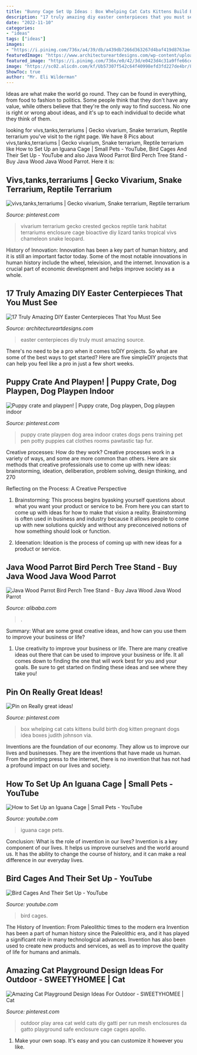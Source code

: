 ```yaml
---
title: "Bunny Cage Set Up Ideas : Box Whelping Cat Cats Kittens Build Birth Dog Kitten Pregnant Dogs Idea Boxes Judith Johnson Via"
description: "17 truly amazing diy easter centerpieces that you must see"
date: "2022-11-10"
categories:
- "ideas"
tags: ["ideas"]
images:
- "https://i.pinimg.com/736x/a4/39/db/a439db7266d363267d4baf419d8763ae--puppy-crates-puppy-crate-ideas.jpg"
featuredImage: "https://www.architectureartdesigns.com/wp-content/uploads/2016/03/10-47-630x630.jpg"
featured_image: "https://i.pinimg.com/736x/e0/42/3d/e0423d4c31a9ffe66ce3032672b2e2e0.jpg"
image: "https://sc02.alicdn.com/kf/Ub57307f542c64f40998efd3fd227de4br/874635718/Ub57307f542c64f40998efd3fd227de4br.jpg"
ShowToc: true
author: "Mr. Eli Wilderman"
---
```



Ideas are what make the world go round. They can be found in everything, from food to fashion to politics. Some people think that they don't have any value, while others believe that they're the only way to find success. No one is right or wrong about ideas, and it's up to each individual to decide what they think of them.

	

		
looking for vivs,tanks,terrariums | Gecko vivarium, Snake terrarium, Reptile terrarium you've visit to the right page. We have 8 Pics about vivs,tanks,terrariums | Gecko vivarium, Snake terrarium, Reptile terrarium like How to Set Up an Iguana Cage | Small Pets - YouTube, Bird Cages And Their Set Up - YouTube and also Java Wood Parrot Bird Perch Tree Stand - Buy Java Wood Java Wood Parrot. Here it is:
		
    
## Vivs,tanks,terrariums | Gecko Vivarium, Snake Terrarium, Reptile Terrarium

<img loading=lazy src="https://i.pinimg.com/736x/a6/4c/be/a64cbe04bfd5204df93edf4e6f579ab1--gecko-vivarium-gecko-terrarium.jpg" onerror="this.onerror=null;this.src='https://tse1.mm.bing.net/th?id=OIP.6HleZT-_KOg6RK7w1aKpsAHaKb&amp;pid=15.1';" alt="vivs,tanks,terrariums | Gecko vivarium, Snake terrarium, Reptile terrarium">

_Source: pinterest.com_

>vivarium terrarium gecko crested geckos reptile tank habitat terrariums enclosure cage bioactive diy lizard tanks tropical vivs chameleon snake leopard. 

	

History of Innovation:
Innovation has been a key part of human history, and it is still an important factor today. Some of the most notable innovations in human history include the wheel, television, and the internet. Innovation is a crucial part of economic development and helps improve society as a whole.

    
## 17 Truly Amazing DIY Easter Centerpieces That You Must See

<img loading=lazy src="https://www.architectureartdesigns.com/wp-content/uploads/2016/03/10-47-630x630.jpg" onerror="this.onerror=null;this.src='https://tse4.mm.bing.net/th?id=OIP.ufCCOdgtoaaUZE6aWyz3wAHaHa&amp;pid=15.1';" alt="17 Truly Amazing DIY Easter Centerpieces That You Must See">

_Source: architectureartdesigns.com_

>easter centerpieces diy truly must amazing source. 

	

There's no need to be a pro when it comes toDIY projects. So what are some of the best ways to get started? Here are five simpleDIY projects that can help you feel like a pro in just a few short weeks.

    
## Puppy Crate And Playpen! | Puppy Crate, Dog Playpen, Dog Playpen Indoor

<img loading=lazy src="https://i.pinimg.com/736x/a4/39/db/a439db7266d363267d4baf419d8763ae--puppy-crates-puppy-crate-ideas.jpg" onerror="this.onerror=null;this.src='https://tse1.mm.bing.net/th?id=OIP.Ms9IvMWMcCK9XTqkdmeTOgHaFj&amp;pid=15.1';" alt="Puppy crate and playpen! | Puppy crate, Dog playpen, Dog playpen indoor">

_Source: pinterest.com_

>puppy crate playpen dog area indoor crates dogs pens training pet pen potty puppies cat clothes rooms pawtastic tap fur. 

	

Creative processes: How do they work?
Creative processes work in a variety of ways, and some are more common than others. Here are six methods that creative professionals use to come up with new ideas: brainstorming, ideation, deliberation, problem solving, design thinking, and 270

Reflecting on the Process: A Creative Perspective

1. Brainstorming: This process begins byasking yourself questions about what you want your product or service to be. From here you can start to come up with ideas for how to make that vision a reality. Brainstorming is often used in business and industry because it allows people to come up with new solutions quickly and without any preconceived notions of how something should look or function.

2. Ideenation: Ideation is the process of coming up with new ideas for a product or service.

    
## Java Wood Parrot Bird Perch Tree Stand - Buy Java Wood Java Wood Parrot

<img loading=lazy src="https://sc02.alicdn.com/kf/Ub57307f542c64f40998efd3fd227de4br/874635718/Ub57307f542c64f40998efd3fd227de4br.jpg" onerror="this.onerror=null;this.src='https://tse2.mm.bing.net/th?id=OIP.-uc-w9WxfCf046mUtc35ZwHaFj&amp;pid=15.1';" alt="Java Wood Parrot Bird Perch Tree Stand - Buy Java Wood Java Wood Parrot">

_Source: alibaba.com_

>. 

	

Summary: What are some great creative ideas, and how can you use them to improve your business or life?
1. Use creativity to improve your business or life.
There are many creative ideas out there that can be used to improve your business or life. It all comes down to finding the one that will work best for you and your goals. Be sure to get started on finding these ideas and see where they take you!

    
## Pin On Really Great Ideas!

<img loading=lazy src="https://i.pinimg.com/736x/fe/db/a9/fedba9a03fa2e3961b58d88c8188ffe5--whelping-box-cat-room.jpg" onerror="this.onerror=null;this.src='https://tse3.mm.bing.net/th?id=OIP.wDlFei1S0bMqXU1KiMDSvQHaJ4&amp;pid=15.1';" alt="Pin on Really great ideas!">

_Source: pinterest.com_

>box whelping cat cats kittens build birth dog kitten pregnant dogs idea boxes judith johnson via. 

	

Inventions are the foundation of our economy. They allow us to improve our lives and businesses. They are the inventions that have made us human. From the printing press to the internet, there is no invention that has not had a profound impact on our lives and society.

    
## How To Set Up An Iguana Cage | Small Pets - YouTube

<img loading=lazy src="https://i.ytimg.com/vi/LHXdqmyY9Gw/maxresdefault.jpg" onerror="this.onerror=null;this.src='https://tse1.mm.bing.net/th?id=OIP.IsyyFkEVC4hKnYdf1xdPegHaEK&amp;pid=15.1';" alt="How to Set Up an Iguana Cage | Small Pets - YouTube">

_Source: youtube.com_

>iguana cage pets. 

	

Conclusion: What is the role of invention in our lives?
Invention is a key component of our lives. It helps us improve ourselves and the world around us. It has the ability to change the course of history, and it can make a real difference in our everyday lives.

    
## Bird Cages And Their Set Up - YouTube

<img loading=lazy src="https://i.ytimg.com/vi/Doxkbq4TZdQ/hqdefault.jpg" onerror="this.onerror=null;this.src='https://tse3.mm.bing.net/th?id=OIP.9LbIKAz2EU07TtHW5-sDSgHaFj&amp;pid=15.1';" alt="Bird Cages And Their Set Up - YouTube">

_Source: youtube.com_

>bird cages. 

	

The History of Invention: From Paleolithic times to the modern era
Invention has been a part of human history since the Paleolithic era, and it has played a significant role in many technological advances. Invention has also been used to create new products and services, as well as to improve the quality of life for humans and animals.

    
## Amazing Cat Playground Design Ideas For Outdoor - SWEETYHOMEE | Cat

<img loading=lazy src="https://i.pinimg.com/736x/e0/42/3d/e0423d4c31a9ffe66ce3032672b2e2e0.jpg" onerror="this.onerror=null;this.src='https://tse1.mm.bing.net/th?id=OIP.2DvinvfMeSU-gv-5H_Py1AHaFj&amp;pid=15.1';" alt="Amazing Cat Playground Design Ideas For Outdoor - SWEETYHOMEE | Cat">

_Source: pinterest.com_

>outdoor play area cat weld cats diy gatti per run mesh enclosures da gatto playground safe enclosure cage cages apollo. 

	

1. Make your own soap. It's easy and you can customize it however you like.

